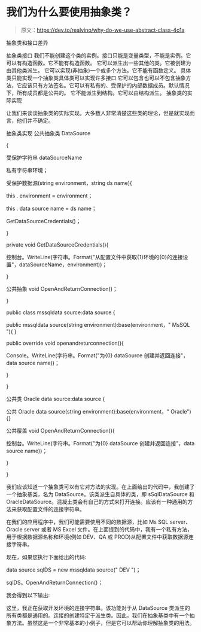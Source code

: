 # 我们为什么要使用抽象类？

> 原文：<https://dev.to/realvino/why-do-we-use-abstract-class-4o1a>

抽象类和接口差异

抽象类接口
我们不能创建这个类的实例。接口只能是变量类型，不能是实例。它可以有构造函数。它不能有构造函数。
它可以派生出一些其他的类。它被创建为由其他类派生。
它可以实现(非抽象)一个或多个方法。它不能有函数定义。
具体类只能实现一个抽象类具体类可以实现许多接口
它可以包含也可以不包含抽象方法，它应该只有方法签名。它可以有私有的、受保护的内部数据成员。默认情况下，所有成员都是公共的。
它不能派生到结构。它可以由结构派生。
抽象类的实际实现

让我们来谈谈抽象类的实际实现。大多数人非常清楚这些类的理论，但是就实现而言，他们并不确定。

抽象类实现
公共抽象类 DataSource

{

受保护字符串 dataSourceName

私有字符串环境；

受保护数据源(string environment，string ds name){

this . environment = environment；

this . data source name = ds name；

GetDataSourceCredentials()；

}

private void GetDataSourceCredentials(){

控制台。WriteLine(字符串。Format("从配置文件中获取{1}环境的{0}的连接设置"，dataSourceName，environment))；

}

公共抽象 void OpenAndReturnConnection()；

}

public class mssqldata source:data source {

public mssqldata source(string environment):base(environment，" MsSQL "){ }

public override void openandreturconnection(){

Console。WriteLine(字符串。Format("为{0} dataSource 创建并返回连接"，data source name))；

}

}

公共类 Oracle data source:data source {

公共 Oracle data source(string environment):base(environment，" Oracle") {}

公共覆盖 void OpenAndReturnConnection(){

控制台。WriteLine(字符串。Format("为{0} dataSource 创建并返回连接"，data source name))；

}

}

我们应该知道一个抽象类可以有它对方法的实现。在上面给出的代码中，我创建了一个抽象基类，名为 DataSource。该类派生自具体的类，即 sSqlDataSource 和 OracleDataSource。混凝土类会有自己的方式来打开连接。应该有一种通用的方法来获取配置文件的连接字符串。

在我们的应用程序中，我们可能需要使用不同的数据源，比如 Ms SQL server、Oracle server 或者 MS Excel 文件。在上面提到的代码中，我有一个私有方法，用于根据数据源名称和环境(例如 DEV、QA 或 PROD)从配置文件中获取数据源连接字符串。

现在，如果您执行下面给出的代码:

data source sqlDS = new mssqldata source(" DEV ")；

sqlDS。OpenAndReturnConnection()；

我会得到以下输出:

这里，我正在获取开发环境的连接字符串。该功能对于从 DataSource 类派生的所有类都是通用的。连接的创建特定于派生类。因此，我们在抽象基类中有一个抽象方法。虽然这是一个非常基本的小例子，但是它可以帮助你理解抽象类的用法。